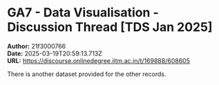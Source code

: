 # GA7 - Data Visualisation - Discussion Thread [TDS Jan 2025]

**Author:** 21f3000766  
**Date:** 2025-03-19T20:59:13.713Z  
**URL:** https://discourse.onlinedegree.iitm.ac.in/t/169888/608605

There is another dataset provided for the other records.
